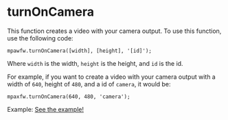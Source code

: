 # turnOnCamera
This function creates a video with your camera output. To use this function, use the following code:

`mpawfw.turnOnCamera([width], [height], '[id]');`

Where `width` is the width, `height` is the height, and `id` is the id.

For example, if you want to create a video with your camera output with a width of `640`, height of `480`, and a id of `camera`, it would be:

`mpaxfw.turnOnCamera(640, 480, 'camera');`

Example: <a href="documentation/functions/examples/turnOnCamera/turnOnCamera.html">See the example!</a>